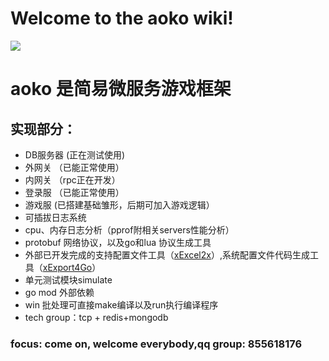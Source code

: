 # Welcome to the aoko wiki!

![](https://i.imgur.com/OUFzKJB.jpg)

# aoko 是简易微服务游戏框架

## 实现部分：
 - DB服务器 (正在测试使用)
 - 外网关 （已能正常使用）
 - 内网关 （rpc正在开发）
 - 登录服 （已能正常使用）
 - 游戏服  (已搭建基础雏形，后期可加入游戏逻辑）
 - 可插拔日志系统
 - cpu、内存日志分析（pprof附相关servers性能分析）
 - protobuf 网络协议，以及go和lua 协议生成工具
 - 外部已开发完成的支持配置文件工具（[xExcel2x](https://github.com/Peakchen/xExcel2x "xExcel2x")）,系统配置文件代码生成工具（[xExport4Go](https://github.com/Peakchen/xExport4Go "xExport4Go")）
 - 单元测试模块simulate
 - go mod 外部依赖
 - win 批处理可直接make编译以及run执行编译程序
 - tech group：tcp + redis+mongodb


### focus: come on, welcome everybody,qq group: 855618176
